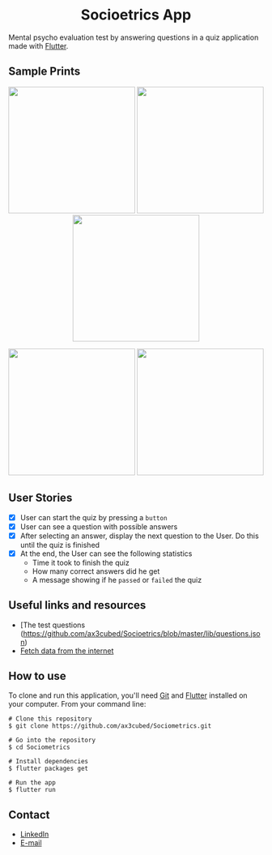 <h1 align="center">Socioetrics App</h1>

Mental psycho evaluation test by answering questions in a quiz application made with [Flutter](https://flutter.dev/docs/get-started/install).

## Sample Prints
<p align="center">
  <img width="250" src="https://i.pinimg.com/originals/f4/f0/a6/f4f0a6f808c94a9b553edb6db6e97a5f.png"/>
  <img width="250" src="https://i.pinimg.com/originals/f7/23/e4/f723e40b0afd98b8da577be204f954ad.png"/>
  <img width="250" src="https://i.pinimg.com/originals/d0/50/21/d050216a7a8a5f89f63e140b128fd1d3.png"/>
</p>
<p align="center">
  <img width="250" src="https://i.pinimg.com/originals/13/8b/fa/138bfaa63ef3a8b9ea534d5cd713d385.png"/>
  <img width="250" src="https://i.pinimg.com/originals/74/3e/b7/743eb7d3f017fa369e72d2f16ed93386.png"/>
</p>

## User Stories
-   [X] User can start the quiz by pressing a `button`
-   [X] User can see a question with possible answers
-   [X] After selecting an answer, display the next question to the User. Do this until the quiz is finished
-   [X] At the end, the User can see the following statistics
    -   Time it took to finish the quiz
    -   How many correct answers did he get
    -   A message showing if he `passed` or `failed` the quiz

## Useful links and resources
- [The test questions (https://github.com/ax3cubed/Socioetrics/blob/master/lib/questions.json)
- [Fetch data from the internet](https://flutter.dev/docs/cookbook/networking/fetch-data)

## How to use
To clone and run this application, you'll need [Git](https://git-scm.com/downloads) and [Flutter](https://flutter.dev/docs/get-started/install) installed on your computer. From your command line:

```
# Clone this repository
$ git clone https://github.com/ax3cubed/Sociometrics.git

# Go into the repository
$ cd Sociometrics 

# Install dependencies
$ flutter packages get

# Run the app
$ flutter run
```

## Contact
  - <a target="_blank" href="https://www.linkedin.com/in/akinwole-abraham-335812194">LinkedIn</a>
  - <a target="_blank" href="mailto:ajunior488@gmail.com">E-mail</a>
